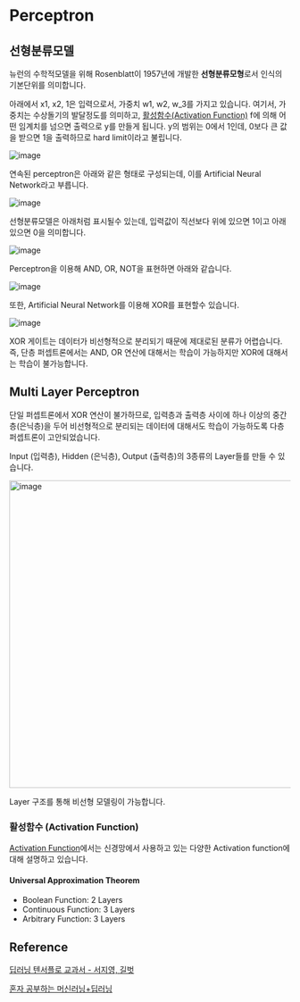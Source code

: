 # Perceptron

## 선형분류모델

뉴런의 수학적모델을 위해 Rosenblatt이 1957년에 개발한 **선형분류모형**로서 인식의 기본단위를 의미합니다. 

아래에서 x1, x2, 1은 입력으로서, 가중치 w1, w2, w_3를 가지고 있습니다. 여기서, 가중치는 수상돌기의 발달정도를 의미하고, [활성함수(Activation Function)](https://github.com/kyopark2014/ML-Algorithms/blob/main/activation-function.md) f에 의해 어떤 임계치를 넘으면 출력으로 y를 만들게 됩니다. y의 범위는 0에서 1인데, 0보다 큰 값을 받으면 1을 출력하므로 hard limit이라고 불립니다. 

![image](https://user-images.githubusercontent.com/52392004/187052605-4935035d-5faf-4a66-b326-87affa297063.png)

연속된 perceptron은 아래와 같은 형태로 구성되는데, 이를 Artificial Neural Network라고 부릅니다. 

![image](https://user-images.githubusercontent.com/52392004/187052824-3ce286c3-a2dd-498e-8396-12d9aca31455.png)

선형분류모델은 아래처럼 표시될수 있는데, 입력값이 직선보다 위에 있으면 1이고 아래있으면 0을 의미합니다. 

![image](https://user-images.githubusercontent.com/52392004/187052865-db5a5eaf-bfa2-49cc-bcc8-54c9e702ac69.png)

Perceptron을 이용해 AND, OR, NOT을 표현하면 아래와 같습니다.

![image](https://user-images.githubusercontent.com/52392004/187052902-01df2b3c-5e68-41a6-928a-ca3755f28261.png)

또한, Artificial Neural Network를 이용해 XOR를 표현할수 있습니다.

![image](https://user-images.githubusercontent.com/52392004/187052913-3f7a55e3-c494-426f-b478-290ad9a1ba91.png)

XOR 게이트는 데이터가 비선형적으로 분리되기 때문에 제대로된 분류가 어렵습니다. 즉, 단층 퍼셉트론에서는 AND, OR 연산에 대해서는 학습이 가능하지만 XOR에 대해서는 학습이 불가능합니다. 


## Multi Layer Perceptron

단일 퍼셉트론에서 XOR 연산이 불가하므로, 입력층과 출력층 사이에 하나 이상의 중간층(은닉층)을 두어 비선형적으로 분리되는 데이터에 대해서도 학습이 가능하도록 다층 퍼셉트론이 고안되었습니다. 


Input (입력층), Hidden (은닉층), Output (출력층)의 3종류의 Layer들를 만들 수 있습니다. 

<img width="551" alt="image" src="https://user-images.githubusercontent.com/52392004/187053103-cf7ffa03-cf40-4d1f-b513-223c923e6dcc.png">


Layer 구조를 통해 비선형 모델링이 가능합니다. 


### 활성함수 (Activation Function)

[Activation Function](https://github.com/kyopark2014/ML-Algorithms/blob/main/activation-function.md)에서는 신경망에서 사용하고 있는 다양한 Activation function에 대해 설명하고 있습니다.


#### Universal Approximation Theorem

- Boolean Function: 2 Layers
- Continuous Function: 3 Layers
- Arbitrary Function: 3 Layers


## Reference

[딥러닝 텐서플로 교과서 - 서지영, 길벗](https://github.com/gilbutITbook/080263)

[혼자 공부하는 머신러닝+딥러닝](https://github.com/rickiepark/hg-mldl)


